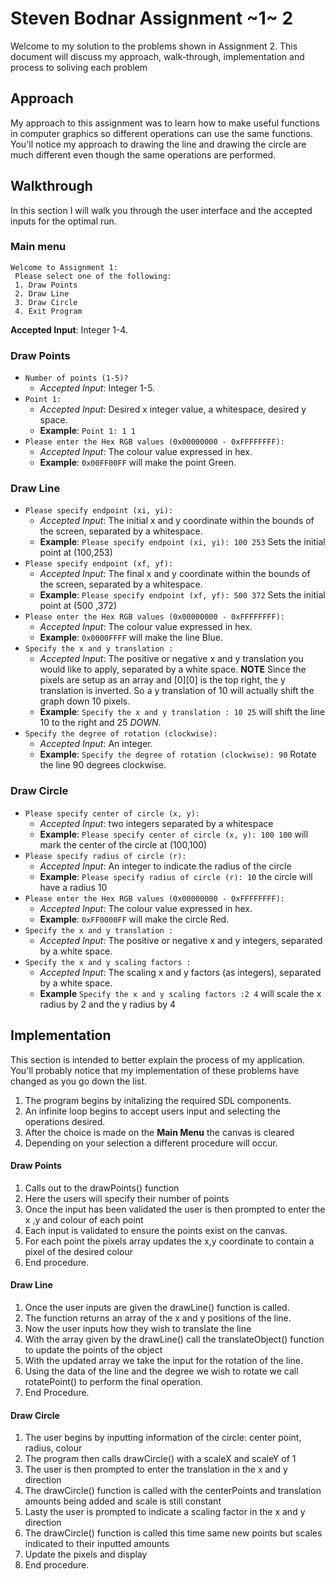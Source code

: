 # Steven Bodnar Assignment ~1~ 2
Welcome to my solution to the problems shown in Assignment 2. This document will discuss my approach, walk-through, implementation and process to soliving each problem

## Approach
My approach to this assignment was to learn how to make useful functions in computer graphics so different operations can use the same functions. You'll notice my approach to drawing the line and drawing the circle are much different even though the same operations are performed.

## Walkthrough
In this section I will walk you through the user interface and the accepted inputs for the optimal run.
### Main menu
```` *********
Welcome to Assignment 1:
 Please select one of the following:
 1. Draw Points
 2. Draw Line
 3. Draw Circle
 4. Exit Program
 ````
 **Accepted Input**: Integer 1-4.
 
 ### Draw Points
 - `Number of points (1-5)?`
    - *Accepted Input*: Integer 1-5.
 - `Point 1: `
    - *Accepted Input*: Desired x integer value, a whitespace, desired y space. <br/>
    - **Example**: `Point 1: 1 1`
  - `Please enter the Hex RGB values (0x00000000 - 0xFFFFFFFF):`
    - *Accepted Input*: The colour value expressed in hex.
    - **Example**: `0x00FF00FF` will make the point Green.
###  Draw Line
  - `Please specify endpoint (xi, yi): `
    - *Accepted Input*: The initial x and y coordinate within the bounds of the screen, separated by a whitespace.
    - **Example**: `Please specify endpoint (xi, yi): 100 253` Sets the initial point at (100,253)
  - `Please specify endpoint (xf, yf): `
      - *Accepted Input*: The final x and y coordinate within the bounds of the screen, separated by a whitespace.
    - **Example**: `Please specify endpoint (xf, yf): 500 372` Sets the initial point at (500 ,372)
  - `Please enter the Hex RGB values (0x00000000 - 0xFFFFFFFF):`
    - *Accepted Input*: The colour value expressed in hex.
    - **Example**: `0x0000FFFF` will make the line Blue.    
  - `Specify the x and y translation :`
    - *Accepted Input*: The positive or negative x and y translation you would like to apply, separated by a white space. **NOTE** Since     the pixels are setup as an array and [0][0] is the top right, the y translation is inverted. So a y translation of 10 will actually     shift the graph down 10 pixels.
    - **Example**: `Specify the x and y translation : 10 25` will shift the line 10 to the right and 25 *DOWN*.  
  - `Specify the degree of rotation (clockwise): `
    - *Accepted Input*: An integer.
    - **Example**: `Specify the degree of rotation (clockwise): 90` Rotate the line 90 degrees clockwise.
    
### Draw Circle
 - `Please specify center of circle (x, y):`
   - *Accepted Input*: two integers separated by a whitespace
   - **Example**: `Please specify center of circle (x, y): 100 100` will mark the center of the circle at (100,100)
 - `Please specify radius of circle (r):`
   - *Accepted Input*: An integer to indicate the radius of the circle
   - **Example**: `Please specify radius of circle (r): 10` the circle will have a radius 10
 - `Please enter the Hex RGB values (0x00000000 - 0xFFFFFFFF):`
   - *Accepted Input*: The colour value expressed in hex.
   - **Example**: `0xFF0000FF` will make the circle Red.  
 - `Specify the x and y translation :`
   - *Accepted Input*: The positive or negative x and y integers, separated by a white space. 
 - `Specify the x and y scaling factors :`
   - *Accepted Input*: The scaling x and y factors (as integers), separated by a white space.
   - **Example** `Specify the x and y scaling factors :2 4` will scale the x radius by 2 and the y radius by 4

  
 

## Implementation
This section is intended to better explain the process of my application. You'll probably notice that 
my implementation of these problems have changed as you go down the list.

 1. The program begins by initalizing the required SDL components.
 2. An infinite loop begins to accept users input and selecting the operations desired.
 3. After the choice is made on the **Main Menu** the canvas is cleared
 4. Depending on your selection a different procedure will occur.
 
 #### Draw Points
 1. Calls out to the drawPoints() function
 2. Here the users will specify their number of points
 3. Once the input has been validated the user is then prompted to enter the x ,y and colour of each point
 4. Each input is validated to ensure the points exist on the canvas.
 5. For each point the pixels array updates the x,y coordinate to contain a pixel of the desired colour
 6. End procedure.
 

 #### Draw Line
 1. Once the user inputs are given the drawLine() function is called.
 2. The function returns an array of the x and y positions of the line.
 3. Now the user inputs how they wish to translate the line
 4. With the array given by the drawLine() call the translateObject() function to update the points of the object
 5. With the updated array we take the input for the rotation of the line.
 6. Using the data of the line and the degree we wish to rotate we call rotatePoint() to perform the final operation.
 7. End Procedure.
 
 #### Draw Circle
 1. The user begins by inputting information of the circle: center point, radius, colour
 2. The program then calls drawCircle() with a scaleX and scaleY of 1
 3. The user is then prompted to enter the translation in the x and y direction
 4. The drawCircle() function is called with the centerPoints and translation amounts being added and scale is still constant
 5. Lasty the user is prompted to indicate a scaling factor in the x and y direction
 6. The drawCircle() function is called this time same new points but scales indicated to their inputted amounts
 7. Update the pixels and display
 8. End procedure.
 
 
 
